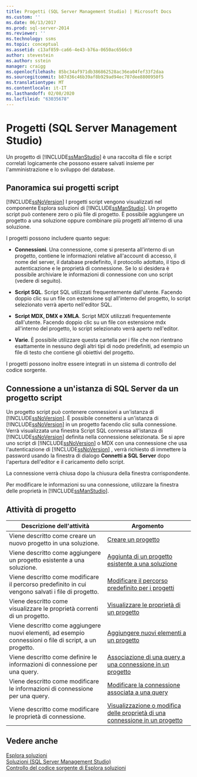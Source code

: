 ```yaml
---
title: Progetti (SQL Server Management Studio) | Microsoft Docs
ms.custom: ''
ms.date: 06/13/2017
ms.prod: sql-server-2014
ms.reviewer: ''
ms.technology: ssms
ms.topic: conceptual
ms.assetid: c13af859-ca66-4e43-b76a-0650ac6566c0
author: stevestein
ms.author: sstein
manager: craigg
ms.openlocfilehash: 85bc34af971db386862528ac36ea04fef33f2daa
ms.sourcegitcommit: b87d36c46b39af8b929ad94ec707dee8800950f5
ms.translationtype: MT
ms.contentlocale: it-IT
ms.lasthandoff: 02/08/2020
ms.locfileid: "63035678"
---
```

# <a name="projects-sql-server-management-studio"></a>Progetti (SQL Server Management Studio)
  Un progetto di [!INCLUDE[ssManStudio](../../includes/ssmanstudio-md.md)] è una raccolta di file e script correlati logicamente che possono essere salvati insieme per l'amministrazione e lo sviluppo del database.  
  
## <a name="script-project-overview"></a>Panoramica sui progetti script  
 [!INCLUDE[ssNoVersion](../../includes/ssnoversion-md.md)] I progetti script vengono visualizzati nel componente Esplora soluzioni di [!INCLUDE[ssManStudio](../../includes/ssmanstudio-md.md)]. Un progetto script può contenere zero o più file di progetto. È possibile aggiungere un progetto a una soluzione oppure combinare più progetti all'interno di una soluzione.  
  
 I progetti possono includere quanto segue:  
  
-   **Connessioni**. Una connessione, come si presenta all'interno di un progetto, contiene le informazioni relative all'account di accesso, il nome del server, il database predefinito, il protocollo adottato, il tipo di autenticazione e le proprietà di connessione. Se lo si desidera è possibile archiviare le informazioni di connessione con uno script (vedere di seguito).  
  
-   **Script SQL**. Script SQL utilizzati frequentemente dall'utente. Facendo doppio clic su un file con estensione sql all'interno del progetto, lo script selezionato verrà aperto nell'editor SQL.  
  
-   **Script MDX, DMX e XMLA**. Script MDX utilizzati frequentemente dall'utente. Facendo doppio clic su un file con estensione mdx all'interno del progetto, lo script selezionato verrà aperto nell'editor.  
  
-   **Varie**. È possibile utilizzare questa cartella per i file che non rientrano esattamente in nessuno degli altri tipi di nodo predefiniti, ad esempio un file di testo che contiene gli obiettivi del progetto.  
  
 I progetti possono inoltre essere integrati in un sistema di controllo del codice sorgente.  
  
## <a name="connecting-to-an-instance-of-sql-server-from-a-script-project"></a>Connessione a un'istanza di SQL Server da un progetto script  
 Un progetto script può contenere connessioni a un'istanza di [!INCLUDE[ssNoVersion](../../includes/ssnoversion-md.md)]. È possibile connettersi a un'istanza di [!INCLUDE[ssNoVersion](../../includes/ssnoversion-md.md)] in un progetto facendo clic sulla connessione. Verrà visualizzata una finestra Script SQL connessa all'istanza di [!INCLUDE[ssNoVersion](../../includes/ssnoversion-md.md)] definita nella connessione selezionata. Se si apre uno script di [!INCLUDE[ssNoVersion](../../includes/ssnoversion-md.md)] o MDX con una connessione che usa l'autenticazione di [!INCLUDE[ssNoVersion](../../includes/ssnoversion-md.md)] , verrà richiesto di immettere la password usando la finestra di dialogo **Connetti a SQL Server** dopo l'apertura dell'editor e il caricamento dello script.  
  
 La connessione verrà chiusa dopo la chiusura della finestra corrispondente.  
  
 Per modificare le informazioni su una connessione, utilizzare la finestra delle proprietà in [!INCLUDE[ssManStudio](../../includes/ssmanstudio-md.md)].  
  
## <a name="project-tasks"></a>Attività di progetto  
  
|Descrizione dell'attività|Argomento|  
|----------------------|-----------|  
|Viene descritto come creare un nuovo progetto in una soluzione.|[Creare un progetto](create-a-project.md)|  
|Viene descritto come aggiungere un progetto esistente a una soluzione.|[Aggiunta di un progetto esistente a una soluzione](add-an-existing-project-to-a-solution.md)|  
|Viene descritto come modificare il percorso predefinito in cui vengono salvati i file di progetto.|[Modificare il percorso predefinito per i progetti](change-the-default-location-for-projects.md)|  
|Viene descritto come visualizzare le proprietà correnti di un progetto.|[Visualizzare le proprietà di un progetto](view-project-properties.md)|  
|Viene descritto come aggiungere nuovi elementi, ad esempio connessioni o file di script, a un progetto.|[Aggiungere nuovi elementi a un progetto](add-new-items-to-a-project.md)|  
|Viene descritto come definire le informazioni di connessione per una query.|[Associazione di una query a una connessione in un progetto](associate-a-query-with-a-connection-in-a-project.md)|  
|Viene descritto come modificare le informazioni di connessione per una query.|[Modificare la connessione associata a una query](change-the-connection-associated-with-a-query.md)|  
|Viene descritto come modificare le proprietà di connessione.|[Visualizzazione o modifica delle proprietà di una connessione in un progetto](view-or-change-the-properties-of-a-connection-in-a-project.md)|  
  
## <a name="see-also"></a>Vedere anche  
 [Esplora soluzioni](solution-explorer.md)   
 [Soluzioni &#40;SQL Server Management Studio&#41;](solutions-sql-server-management-studio.md)   
 [Controllo del codice sorgente di Esplora soluzioni](../../database-engine/solution-explorer-source-control.md)  
  
  
